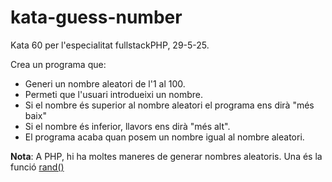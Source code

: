 # kata-guess-number

Kata 60 per l'especialitat fullstackPHP, 29-5-25.

Crea un programa que:

- Generi un nombre aleatori de l'1 al 100.
- Permeti que l'usuari introdueixi un nombre.
- Si el nombre és superior al nombre aleatori el programa ens dirà "més baix"
- Si el nombre és inferior, llavors ens dirà "més alt".
- El programa acaba quan posem un nombre igual al nombre aleatori.

**Nota**: A PHP, hi ha moltes maneres de generar nombres aleatoris. Una és la funció [rand()](https://www.php.net/manual/en/function.rand.php)